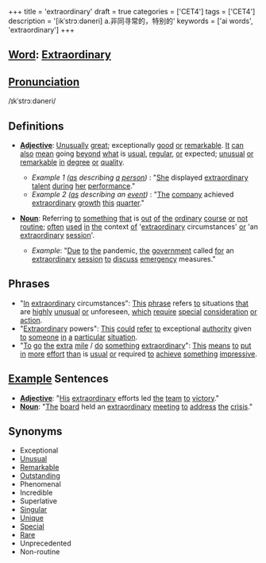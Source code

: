 +++
title = 'extraordinary'
draft = true
categories = ['CET4']
tags = ['CET4']
description = '[ikˈstrɔːdəneri] a.非同寻常的，特别的'
keywords = ['ai words', 'extraordinary']
+++

## [Word](/post/word/): [Extraordinary](/post/extraordinary/)

## [Pronunciation](/post/pronunciation/)
/ɪkˈstrɔːdəneri/

## Definitions
- **[Adjective](/post/adjective/)**: [Unusually](/post/unusually/) [great](/post/great/); exceptionally [good](/post/good/) [or](/post/or/) [remarkable](/post/remarkable/). [It](/post/it/) [can](/post/can/) [also](/post/also/) [mean](/post/mean/) going [beyond](/post/beyond/) [what](/post/what/) is [usual](/post/usual/), [regular](/post/regular/), [or](/post/or/) expected; [unusual](/post/unusual/) [or](/post/or/) [remarkable](/post/remarkable/) [in](/post/in/) [degree](/post/degree/) [or](/post/or/) [quality](/post/quality/). 

  - _Example 1 ([as](/post/as/) describing [a](/post/a/) [person](/post/person/))_ : "[She](/post/she/) displayed [extraordinary](/post/extraordinary/) [talent](/post/talent/) [during](/post/during/) [her](/post/her/) [performance](/post/performance/)."
  - _Example 2 ([as](/post/as/) describing an [event](/post/event/))_ : "[The](/post/the/) [company](/post/company/) achieved [extraordinary](/post/extraordinary/) [growth](/post/growth/) [this](/post/this/) [quarter](/post/quarter/)."
  
- **[Noun](/post/noun/)**: Referring [to](/post/to/) [something](/post/something/) [that](/post/that/) is [out](/post/out/) [of](/post/of/) [the](/post/the/) [ordinary](/post/ordinary/) [course](/post/course/) [or](/post/or/) [not](/post/not/) [routine](/post/routine/); [often](/post/often/) [used](/post/used/) [in](/post/in/) [the](/post/the/) context [of](/post/of/) '[extraordinary](/post/extraordinary/) circumstances' [or](/post/or/) 'an [extraordinary](/post/extraordinary/) [session](/post/session/)'.

  - _Example_: "[Due](/post/due/) [to](/post/to/) [the](/post/the/) pandemic, [the](/post/the/) [government](/post/government/) called [for](/post/for/) an [extraordinary](/post/extraordinary/) [session](/post/session/) [to](/post/to/) [discuss](/post/discuss/) [emergency](/post/emergency/) measures."

## Phrases
- "[In](/post/in/) [extraordinary](/post/extraordinary/) circumstances": [This](/post/this/) [phrase](/post/phrase/) refers [to](/post/to/) situations [that](/post/that/) are [highly](/post/highly/) [unusual](/post/unusual/) [or](/post/or/) unforeseen, [which](/post/which/) [require](/post/require/) [special](/post/special/) [consideration](/post/consideration/) [or](/post/or/) [action](/post/action/).
- "[Extraordinary](/post/extraordinary/) powers": [This](/post/this/) [could](/post/could/) [refer](/post/refer/) [to](/post/to/) exceptional [authority](/post/authority/) given [to](/post/to/) [someone](/post/someone/) [in](/post/in/) [a](/post/a/) [particular](/post/particular/) [situation](/post/situation/).
- "[To](/post/to/) [go](/post/go/) [the](/post/the/) [extra](/post/extra/) [mile](/post/mile/) / [do](/post/do/) [something](/post/something/) [extraordinary](/post/extraordinary/)": [This](/post/this/) [means](/post/means/) [to](/post/to/) [put](/post/put/) [in](/post/in/) [more](/post/more/) [effort](/post/effort/) [than](/post/than/) is [usual](/post/usual/) [or](/post/or/) required [to](/post/to/) [achieve](/post/achieve/) [something](/post/something/) [impressive](/post/impressive/).

## [Example](/post/example/) Sentences
- **[Adjective](/post/adjective/)**: "[His](/post/his/) [extraordinary](/post/extraordinary/) efforts led [the](/post/the/) [team](/post/team/) [to](/post/to/) [victory](/post/victory/)."
- **[Noun](/post/noun/)**: "[The](/post/the/) [board](/post/board/) held an [extraordinary](/post/extraordinary/) [meeting](/post/meeting/) [to](/post/to/) [address](/post/address/) [the](/post/the/) [crisis](/post/crisis/)."

## Synonyms
- Exceptional
- [Unusual](/post/unusual/)
- [Remarkable](/post/remarkable/)
- [Outstanding](/post/outstanding/)
- Phenomenal
- Incredible
- Superlative
- [Singular](/post/singular/)
- [Unique](/post/unique/)
- [Special](/post/special/)
- [Rare](/post/rare/)
- Unprecedented
- Non-routine
